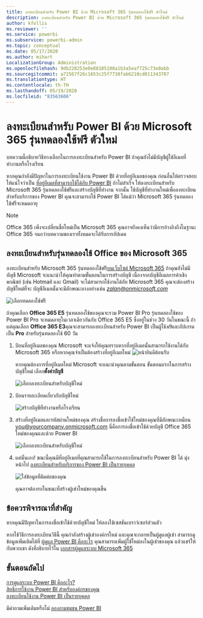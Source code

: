 ```yaml
---
title: ลงทะเบียนสำหรับ Power BI ด้วย Microsoft 365 รุ่นทดลองใช้ฟรี ตัวใหม่
description: ลงทะเบียนสำหรับ Power BI ด้วย Microsoft 365 รุ่นทดลองใช้ฟรี ตัวใหม่
author: kfollis
ms.reviewer: ''
ms.service: powerbi
ms.subservice: powerbi-admin
ms.topic: conceptual
ms.date: 05/17/2020
ms.author: mihart
LocalizationGroup: Administration
ms.openlocfilehash: 9db228253e0e88105108a1b3a5eaf725c73e0abb
ms.sourcegitcommit: a72567f26c1653c25f7730fab6210cd011343707
ms.translationtype: HT
ms.contentlocale: th-TH
ms.lasthandoff: 05/19/2020
ms.locfileid: "83563606"
---
```

# <a name="signing-up-for-power-bi-with-a-new-microsoft-365-trial"></a>ลงทะเบียนสำหรับ Power BI ด้วย Microsoft 365 รุ่นทดลองใช้ฟรี ตัวใหม่

บทความนี้อธิบายวิธีทางเลือกในการลงทะเบียนสำหรับ Power BI ถ้าคุณยังไม่มีบัญชีผู้ใช้อีเมลที่ทำงานหรือโรงเรียน

หากคุณกำลังมีปัญหาในการลงทะเบียนใช้งาน Power BI ด้วยที่อยู่อีเมลของคุณ ก่อนอื่นให้ตรวจสอบให้แน่ใจว่าเป็น [ที่อยู่อีเมลที่สามารถใช้ได้กับ Power BI](../fundamentals/service-self-service-signup-for-power-bi.md#supported-email-addresses) ถ้าไม่สำเร็จ ให้ลงทะเบียนสำหรับ Microsoft 365 รุ่นทดลองใช้ฟรีและสร้างบัญชีที่ทำงาน จากนั้น ใช้บัญชีที่ทำงานใหม่เพื่อลงทะเบียนสำหรับบริการของ Power BI คุณจะสามารถใช้ Power BI ได้แม้ว่า Microsoft 365 รุ่นทดลองใช้ฟรีจะหมดอายุ

> [!NOTE]
> Office 365 เพิ่งจะเปลี่ยนชื่อใหม่เป็น Microsoft 365 คุณอาจยังคงเห็นว่ามีการอ้างอิงถึงในฐานะ Office 365 จนกว่าบทความของเราทั้งหมดจะได้รับการอัปเดต

## <a name="sign-up-for-a-microsoft-365-trial-of-office"></a>ลงทะเบียนสำหรับรุ่นทดลองใช้ Office ของ Microsoft 365
ลงทะเบียนสำหรับ Microsoft 365 รุ่นทดลองใช้ฟรี[บนเว็บไซต์ Microsoft 365](https://www.microsoft.com/microsoft-365/business/compare-more-office-365-for-business-plans) ถ้าคุณยังไม่มีบัญชี Microsoft จะแนะนำให้คุณทำตามขั้นตอนในการสร้างบัญชี เนื่องจากบัญชีอีเมลการค้าเชิงพาณิชย์ (เช่น Hotmail และ Gmail) จะไม่สามารถใช้งานได้กับ Microsoft 365 คุณจะต้องสร้างบัญชีใหม่ที่จะ  บัญชีอีเมลนั้นจะมีลักษณะบางอย่างเช่น *zalan@onmicrosoft.com*

![เลือกทดลองใช้ฟรี](media/service-admin-signing-up-for-power-bi-with-a-new-office-365-trial/power-bi-try-free.png)

ถ้าคุณเลือก **Office 365 E5** รุ่นทดลองใช้ของคุณจะรวม Power BI Pro รุ่นทดลองใช้ของ Power BI Pro จะหมดอายุในเวลาเดียวกันกับ Office 365 E5 ซึ่งอยู่ในช่วง 30 วันในขณะนี้ ถ้าแต่คุณเลือก **Office 365 E3**คุณจะสามารถลงทะเบียนสำหรับ Power BI เป็นผู้ใช้*ฟรี*และอัปเกรดเป็น **Pro** สำหรับรุ่นทดลองใช้ 60 วัน 

1. ป้อนที่อยู่อีเมลของคุณ Microsoft จะแจ้งให้คุณทราบหากที่อยู่อีเมลนั้นสามารถใช้งานได้กับ Microsoft 365 หรือหากคุณจำเป็นต้องสร้างที่อยู่อีเมลใหม่  ![หน้ายินดีต้อนรับ](media/service-admin-signing-up-for-power-bi-with-a-new-office-365-trial/power-bi-setup.png)

    หากคุณต้องการที่อยู่อีเมลใหม่ Microsoft จะแนะนำคุณตามขั้นตอน ขั้นตอนแรกในการสร้างบัญชีใหม่ เลือก**ตั้งค่าบัญชี**

    ![เลือกลงทะเบียนสำหรับบัญชีใหม่](media/service-admin-signing-up-for-power-bi-with-a-new-office-365-trial/power-bi-email.png)

2. ป้อนรายละเอียดเกี่ยวกับบัญชีใหม่

    ![สร้างบัญชีที่ทำงานหรือโรงเรียน](media/service-admin-signing-up-for-power-bi-with-a-new-office-365-trial/power-bi-enter-info.png)

3. สร้างที่อยู่อีเมลและรหัสผ่านใหม่ของคุณ สร้างชื่อการลงชื่อเข้าใช้ใหม่ของคุณที่มีลักษณะเหมือน you@yourcompany.onmicrosoft.com นี่คือการลงชื่อเข้าใช้ด้วยบัญชี Office 365 ใหม่ของคุณและด้วย Power BI

    ![เลือกลงทะเบียนสำหรับบัญชีใหม่](media/service-admin-signing-up-for-power-bi-with-a-new-office-365-trial/power-bi-create-account.png)

4. แค่นั้นเอง!  ขณะนี้คุณมีที่อยู่อีเมลที่คุณสามารถใช้ในการลงทะเบียนสำหรับ Power BI ได้ มุ่งหน้าไป [ลงทะเบียนสำหรับบริการของ Power BI เป็นรายบุคคล](../service-self-service-signup-for-power-bi.md)

     ![ใส่ข้อมูลที่ติดต่อของคุณ](media/service-admin-signing-up-for-power-bi-with-a-new-office-365-trial/power-bi-thank.png)

    คุณอาจต้องรอในขณะที่สร้างผู้เช่าใหม่ของคุณขึ้น

## <a name="important-considerations"></a>ข้อควรพิจารณาที่สำคัญ

หากคุณมีปัญหาในการลงชื่อเข้าใช้ด้วยบัญชีใหม่ ให้ลองใช้เซสชันเบราว์เซอร์ส่วนตัว

หากใช้วิธีการลงทะเบียนวิธีนี้ คุณกำลังสร้างผู้เช่าองค์กรใหม่ และคุณจะกลายเป็นผู้ดูแลผู้เช่า สามารถดูข้อมูลเพิ่มเติมได้ที่ [ผู้ดูแล Power BI คืออะไร](service-admin-administering-power-bi-in-your-organization.md) คุณสามารถเพิ่มผู้ใช้ใหม่ลงในผู้เช่าของคุณ แล้วแชร์ให้กับพวกเขา ดังที่อธิบายไว้ใน [เอกสารผู้ดูแลระบบ Microsoft 365](https://support.office.com/article/Add-users-individually-to-Office-365---Admin-Help-1970f7d6-03b5-442f-b385-5880b9c256ec)

## <a name="next-steps"></a>ขั้นตอนถัดไป

[การดูแลระบบ Power BI คืออะไร?](service-admin-administering-power-bi-in-your-organization.md)  
[สิทธิ์การใช้งาน Power BI สำหรับองค์กรของคุณ](service-admin-licensing-organization.md)  
[ลงทะเบียนใช้งาน Power BI เป็นรายบุคคล](../fundamentals/service-self-service-signup-for-power-bi.md)

มีคำถามเพิ่มเติมหรือไม่ [ลองถามชุมชน Power BI](https://community.powerbi.com/)
